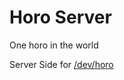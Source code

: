 Horo Server
===

One horo in the world

Server Side for [/dev/horo](https://github.com/VOID001/Dev.Horo)
